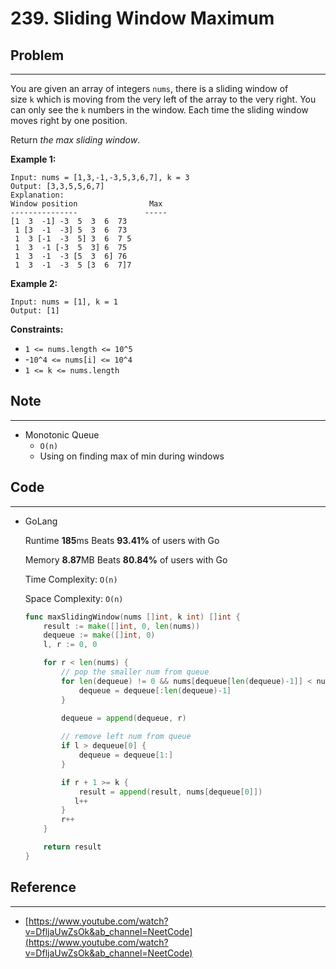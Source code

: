 # 239. Sliding Window Maximum

## Problem

---

You are given an array of integers `nums`, there is a sliding window of size `k` which is moving from the very left of the array to the very right. You can only see the `k` numbers in the window. Each time the sliding window moves right by one position.

Return *the max sliding window*.

**Example 1:**

```
Input: nums = [1,3,-1,-3,5,3,6,7], k = 3
Output: [3,3,5,5,6,7]
Explanation:
Window position                Max
---------------               -----
[1  3  -1] -3  5  3  6  73
 1 [3  -1  -3] 5  3  6  73
 1  3 [-1  -3  5] 3  6  7 5
 1  3  -1 [-3  5  3] 6  75
 1  3  -1  -3 [5  3  6] 76
 1  3  -1  -3  5 [3  6  7]7
```

**Example 2:**

```
Input: nums = [1], k = 1
Output: [1]

```

**Constraints:**

- `1 <= nums.length <= 10^5`
- -`10^4 <= nums[i] <= 10^4`
- `1 <= k <= nums.length`

## Note

---

- Monotonic Queue
    - `O(n)`
    - Using on finding max of min during windows

## Code

---

- GoLang
    
    Runtime **185**ms Beats **93.41%** of users with Go
    
    Memory **8.87**MB Beats **80.84%** of users with Go
    
    Time Complexity: `O(n)`
    
    Space Complexity: `O(n)`
    
    ```go
    func maxSlidingWindow(nums []int, k int) []int {
        result := make([]int, 0, len(nums))
        dequeue := make([]int, 0)
        l, r := 0, 0
    
        for r < len(nums) {
            // pop the smaller num from queue
            for len(dequeue) != 0 && nums[dequeue[len(dequeue)-1]] < nums[r] {
                dequeue = dequeue[:len(dequeue)-1]
            }
            
            dequeue = append(dequeue, r)
    
            // remove left num from queue
            if l > dequeue[0] {
                dequeue = dequeue[1:]
            }
    
            if r + 1 >= k {
                result = append(result, nums[dequeue[0]])
               l++ 
            }
            r++
        }
    
        return result
    }
    ```
    

## Reference

---

- [https://www.youtube.com/watch?v=DfljaUwZsOk&ab_channel=NeetCode](https://www.youtube.com/watch?v=DfljaUwZsOk&ab_channel=NeetCode)